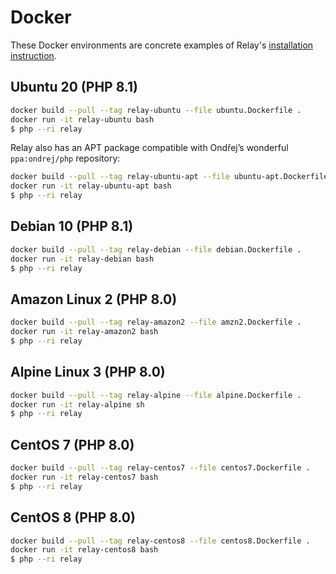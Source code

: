 # Docker

These Docker environments are concrete examples of Relay's [installation instruction](https://relaycache.com/docs/installation).

## Ubuntu 20 (PHP 8.1)

```bash
docker build --pull --tag relay-ubuntu --file ubuntu.Dockerfile .
docker run -it relay-ubuntu bash
$ php --ri relay
```

Relay also has an APT package compatible with Ondřej’s wonderful `ppa:ondrej/php` repository:

```bash
docker build --pull --tag relay-ubuntu-apt --file ubuntu-apt.Dockerfile .
docker run -it relay-ubuntu-apt bash
$ php --ri relay
```

## Debian 10 (PHP 8.1)

```bash
docker build --pull --tag relay-debian --file debian.Dockerfile .
docker run -it relay-debian bash
$ php --ri relay
```

## Amazon Linux 2 (PHP 8.0)

```bash
docker build --pull --tag relay-amazon2 --file amzn2.Dockerfile .
docker run -it relay-amazon2 bash
$ php --ri relay
```

## Alpine Linux 3 (PHP 8.0)

```bash
docker build --pull --tag relay-alpine --file alpine.Dockerfile .
docker run -it relay-alpine sh
$ php --ri relay
```

## CentOS 7 (PHP 8.0)

```bash
docker build --pull --tag relay-centos7 --file centos7.Dockerfile .
docker run -it relay-centos7 bash
$ php --ri relay
```

## CentOS 8 (PHP 8.0)

```bash
docker build --pull --tag relay-centos8 --file centos8.Dockerfile .
docker run -it relay-centos8 bash
$ php --ri relay
```

